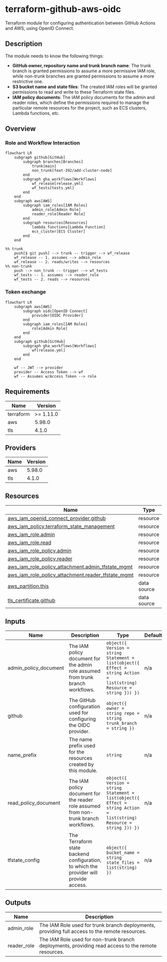 # terraform-github-aws-oidc

Terraform module for configuring authentication between GitHub Actions and AWS, using OpenID Connect.

## Description

The module needs to know the following things:
- **GitHub owner, repository name and trunk branch name**: The trunk branch is granted permissions to assume a more permissive IAM role, while non-trunk branches are granted permissions to assume a more restrictive one.
- **S3 bucket name and state files**: The created IAM roles will be granted permissions to read and write to these Terraform state files.
- **IAM policy documents**: The IAM policy documents for the admin and reader roles, which define the permissions required to manage the particular remote resources for the project, such as ECS clusters, Lambda functions, etc.

## Overview

### Role and Workflow Interaction

```mermaid
flowchart LR
    subgraph github[GitHub]
        subgraph branches[Branches]
            trunk[main]
            non_trunk[feat-392/add-cluster-node]
        end
        subgraph gha_workflows[Workflows]
            wf_release[release.yml]
            wf_tests[tests.yml]
        end
    end
    subgraph aws[AWS]
        subgraph iam_roles[IAM Roles]
            admin_role[Admin Role]
            reader_role[Reader Role]
        end
        subgraph resources[Resources]
            lambda_functions[Lambda Function]
            ecs_cluster[ECS Cluster]
        end
    end

%% trunk
    push[$ git push] --> trunk -- trigger --> wf_release
    wf_release -- 1. assumes --> admin_role
    wf_release -- 2. reads/writes --> resources
%% non-trunk
    push --> non_trunk -- trigger --> wf_tests
    wf_tests -- 1. assumes --> reader_role
    wf_tests -- 2. reads --> resources
```


### Token exchange

```mermaid
flowchart LR
    subgraph aws[AWS]
        subgraph oidc[OpenID Connect]
            provider[OIDC Provider]
        end
        subgraph iam_roles[IAM Roles]
            role[Admin Role]
        end
    end
    subgraph github[GitHub]
        subgraph gha_workflows[Workflows]
            wf[release.yml]
        end
    end

    wf -- JWT --> provider
    provider -- Access Token --> wf
    wf -- Assumes w/Access Token --> role
```


<!-- BEGIN_TF_DOCS -->
## Requirements

| Name | Version |
|------|---------|
| terraform | >= 1.11.0 |
| aws | 5.98.0 |
| tls | 4.1.0 |

## Providers

| Name | Version |
|------|---------|
| aws | 5.98.0 |
| tls | 4.1.0 |

## Resources

| Name | Type |
|------|------|
| [aws_iam_openid_connect_provider.github](https://registry.terraform.io/providers/hashicorp/aws/5.98.0/docs/resources/iam_openid_connect_provider) | resource |
| [aws_iam_policy.terraform_state_management](https://registry.terraform.io/providers/hashicorp/aws/5.98.0/docs/resources/iam_policy) | resource |
| [aws_iam_role.admin](https://registry.terraform.io/providers/hashicorp/aws/5.98.0/docs/resources/iam_role) | resource |
| [aws_iam_role.read](https://registry.terraform.io/providers/hashicorp/aws/5.98.0/docs/resources/iam_role) | resource |
| [aws_iam_role_policy.admin](https://registry.terraform.io/providers/hashicorp/aws/5.98.0/docs/resources/iam_role_policy) | resource |
| [aws_iam_role_policy.reader](https://registry.terraform.io/providers/hashicorp/aws/5.98.0/docs/resources/iam_role_policy) | resource |
| [aws_iam_role_policy_attachment.admin_tfstate_mgmt](https://registry.terraform.io/providers/hashicorp/aws/5.98.0/docs/resources/iam_role_policy_attachment) | resource |
| [aws_iam_role_policy_attachment.reader_tfstate_mgmt](https://registry.terraform.io/providers/hashicorp/aws/5.98.0/docs/resources/iam_role_policy_attachment) | resource |
| [aws_partition.this](https://registry.terraform.io/providers/hashicorp/aws/5.98.0/docs/data-sources/partition) | data source |
| [tls_certificate.github](https://registry.terraform.io/providers/hashicorp/tls/4.1.0/docs/data-sources/certificate) | data source |

## Inputs

| Name | Description | Type | Default | Required |
|------|-------------|------|---------|:--------:|
| admin_policy_document | The IAM policy document for the admin role assumed from trunk branch workflows. | ```object({ Version = string Statement = list(object({ Effect = string Action = list(string) Resource = string })) })``` | n/a | yes |
| github | The GitHub configuration used for configuring the OIDC provider. | ```object({ owner = string repo = string trunk_branch = string })``` | n/a | yes |
| name_prefix | The name prefix used for the resources created by this module. | `string` | n/a | yes |
| read_policy_document | The IAM policy document for the reader role assumed from non-trunk branch workflows. | ```object({ Version = string Statement = list(object({ Effect = string Action = list(string) Resource = string })) })``` | n/a | yes |
| tfstate_config | The Terraform state backend configuration, to which the provider will provide access. | ```object({ bucket_name = string state_files = list(string) })``` | n/a | yes |

## Outputs

| Name | Description |
|------|-------------|
| admin_role | The IAM Role used for trunk branch deployments, providing full access to the remote resources. |
| reader_role | The IAM Role used for non-trunk branch deployments, providing read access to the remote resources. |
<!-- END_TF_DOCS -->
